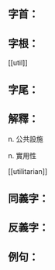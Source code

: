 
## 字首：

## 字根：
[[util]]

## 字尾：


## 解釋：
n.
公共設施

n.
實用性

[[utilitarian]]
## 同義字：

## 反義字：

## 例句：

